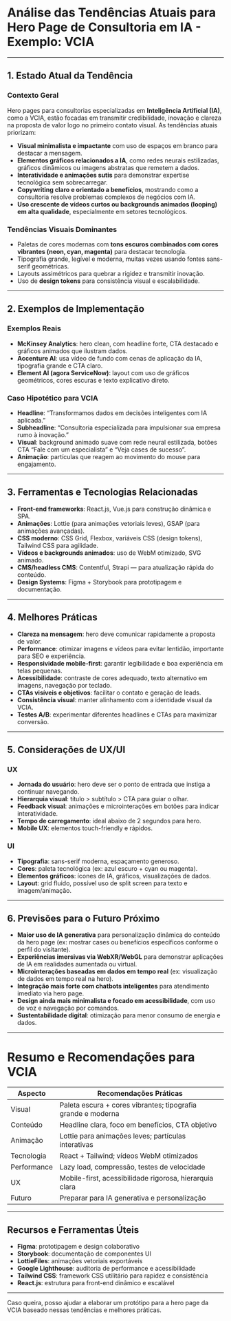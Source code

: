 # Análise das Tendências Atuais para Hero Page de Consultoria em IA - Exemplo: VCIA

---

## 1. Estado Atual da Tendência

### Contexto Geral
Hero pages para consultorias especializadas em **Inteligência Artificial (IA)**, como a VCIA, estão focadas em transmitir credibilidade, inovação e clareza na proposta de valor logo no primeiro contato visual. As tendências atuais priorizam:

- **Visual minimalista e impactante** com uso de espaços em branco para destacar a mensagem.
- **Elementos gráficos relacionados a IA**, como redes neurais estilizadas, gráficos dinâmicos ou imagens abstratas que remetem a dados.
- **Interatividade e animações sutis** para demonstrar expertise tecnológica sem sobrecarregar.
- **Copywriting claro e orientado a benefícios**, mostrando como a consultoria resolve problemas complexos de negócios com IA.
- **Uso crescente de vídeos curtos ou backgrounds animados (looping) em alta qualidade**, especialmente em setores tecnológicos.

### Tendências Visuais Dominantes

- Paletas de cores modernas com **tons escuros combinados com cores vibrantes (neon, cyan, magenta)** para destacar tecnologia.
- Tipografia grande, legível e moderna, muitas vezes usando fontes sans-serif geométricas.
- Layouts assimétricos para quebrar a rigidez e transmitir inovação.
- Uso de **design tokens** para consistência visual e escalabilidade.

---

## 2. Exemplos de Implementação

### Exemplos Reais

- **McKinsey Analytics**: hero clean, com headline forte, CTA destacado e gráficos animados que ilustram dados.
- **Accenture AI**: usa vídeo de fundo com cenas de aplicação da IA, tipografia grande e CTA claro.
- **Element AI (agora ServiceNow)**: layout com uso de gráficos geométricos, cores escuras e texto explicativo direto.

### Caso Hipotético para VCIA

- **Headline**: “Transformamos dados em decisões inteligentes com IA aplicada.”
- **Subheadline**: “Consultoria especializada para impulsionar sua empresa rumo à inovação.”
- **Visual**: background animado suave com rede neural estilizada, botões CTA “Fale com um especialista” e “Veja cases de sucesso”.
- **Animação**: partículas que reagem ao movimento do mouse para engajamento.

---

## 3. Ferramentas e Tecnologias Relacionadas

- **Front-end frameworks**: React.js, Vue.js para construção dinâmica e SPA.
- **Animações**: Lottie (para animações vetoriais leves), GSAP (para animações avançadas).
- **CSS moderno**: CSS Grid, Flexbox, variáveis CSS (design tokens), Tailwind CSS para agilidade.
- **Vídeos e backgrounds animados**: uso de WebM otimizado, SVG animado.
- **CMS/headless CMS**: Contentful, Strapi — para atualização rápida do conteúdo.
- **Design Systems**: Figma + Storybook para prototipagem e documentação.

---

## 4. Melhores Práticas

- **Clareza na mensagem**: hero deve comunicar rapidamente a proposta de valor.
- **Performance**: otimizar imagens e vídeos para evitar lentidão, importante para SEO e experiência.
- **Responsividade mobile-first**: garantir legibilidade e boa experiência em telas pequenas.
- **Acessibilidade**: contraste de cores adequado, texto alternativo em imagens, navegação por teclado.
- **CTAs visíveis e objetivos**: facilitar o contato e geração de leads.
- **Consistência visual**: manter alinhamento com a identidade visual da VCIA.
- **Testes A/B**: experimentar diferentes headlines e CTAs para maximizar conversão.

---

## 5. Considerações de UX/UI

### UX
- **Jornada do usuário**: hero deve ser o ponto de entrada que instiga a continuar navegando.
- **Hierarquia visual**: título > subtítulo > CTA para guiar o olhar.
- **Feedback visual**: animações e microinterações em botões para indicar interatividade.
- **Tempo de carregamento**: ideal abaixo de 2 segundos para hero.
- **Mobile UX**: elementos touch-friendly e rápidos.

### UI
- **Tipografia**: sans-serif moderna, espaçamento generoso.
- **Cores**: paleta tecnológica (ex: azul escuro + cyan ou magenta).
- **Elementos gráficos**: ícones de IA, gráficos, visualizações de dados.
- **Layout**: grid fluido, possível uso de split screen para texto e imagem/animação.

---

## 6. Previsões para o Futuro Próximo

- **Maior uso de IA generativa** para personalização dinâmica do conteúdo da hero page (ex: mostrar cases ou benefícios específicos conforme o perfil do visitante).
- **Experiências imersivas via WebXR/WebGL** para demonstrar aplicações de IA em realidades aumentada ou virtual.
- **Microinterações baseadas em dados em tempo real** (ex: visualização de dados em tempo real na hero).
- **Integração mais forte com chatbots inteligentes** para atendimento imediato via hero page.
- **Design ainda mais minimalista e focado em acessibilidade**, com uso de voz e navegação por comandos.
- **Sustentabilidade digital**: otimização para menor consumo de energia e dados.

---

# Resumo e Recomendações para VCIA

| Aspecto                  | Recomendações Práticas                                  |
|-------------------------|--------------------------------------------------------|
| Visual                  | Paleta escura + cores vibrantes; tipografia grande e moderna |
| Conteúdo                | Headline clara, foco em benefícios, CTA objetivo       |
| Animação                | Lottie para animações leves; partículas interativas     |
| Tecnologia              | React + Tailwind; vídeos WebM otimizados                |
| Performance             | Lazy load, compressão, testes de velocidade             |
| UX                      | Mobile-first, acessibilidade rigorosa, hierarquia clara |
| Futuro                  | Preparar para IA generativa e personalização             |

---

## Recursos e Ferramentas Úteis

- **Figma**: prototipagem e design colaborativo
- **Storybook**: documentação de componentes UI
- **LottieFiles**: animações vetoriais exportáveis
- **Google Lighthouse**: auditoria de performance e acessibilidade
- **Tailwind CSS**: framework CSS utilitário para rapidez e consistência
- **React.js**: estrutura para front-end dinâmico e escalável

---

Caso queira, posso ajudar a elaborar um protótipo para a hero page da VCIA baseado nessas tendências e melhores práticas.